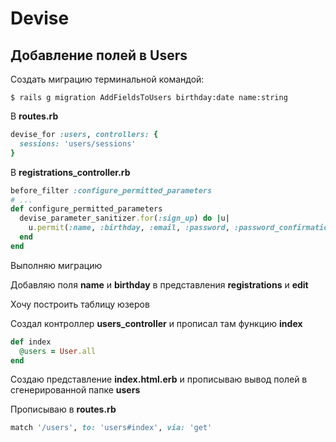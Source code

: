 # Devise
## Добавление полей в Users
Создать миграцию терминальной командой:
```
$ rails g migration AddFieldsToUsers birthday:date name:string

```
В **routes.rb**
```ruby
devise_for :users, controllers: {
  sessions: 'users/sessions'
}
```
В **registrations_controller.rb**
```ruby
before_filter :configure_permitted_parameters
# ...
def configure_permitted_parameters
  devise_parameter_sanitizer.for(:sign_up) do |u|
    u.permit(:name, :birthday, :email, :password, :password_confirmation)
  end
end
```
Выполняю миграцию

Добавляю поля **name** и **birthday** в представления **registrations** и **edit**

Хочу построить таблицу юзеров

Создал контроллер **users_controller** и прописал там функцию **index**
```ruby
def index
  @users = User.all
end
```
Cоздаю представление **index.html.erb** и прописываю вывод полей в сгенерированной папке **users**

Прописываю в **routes.rb**
```ruby
match '/users', to: 'users#index', via: 'get'

```
